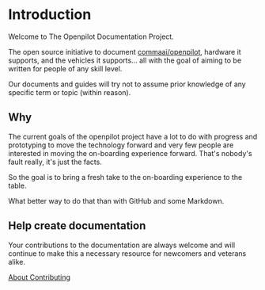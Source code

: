 # Introduction

Welcome to The Openpilot Documentation Project.

The open source initiative to document [commaai/openpilot](https://github.com/commaai/openpilot), hardware it supports, and the vehicles it supports... all with the goal of aiming to be written for people of any skill level.

Our documents and guides will try not to assume prior knowledge of any specific term or topic (within reason).

## Why

The current goals of the openpilot project have a lot to do with progress and prototyping to move the technology forward and very few people are interested in moving the on-boarding experience forward.  That's nobody's fault really, it's just the facts.

So the goal is to bring a fresh take to the on-boarding experience to the table.

What better way to do that than with GitHub and some Markdown.

## Help create documentation

Your contributions to the documentation are always welcome and will continue to make this a necessary resource for newcomers and veterans alike.

[About Contributing](documentation/contributing.md)

